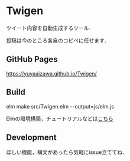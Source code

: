 # Twigen
ツイート内容を自動生成するツール．

投稿は今のところ各自のコピペに任せます．

## GitHub Pages
https://yuyaaizawa.github.io/Twigen/

## Build
elm make src/Twigen.elm --output=js/elm.js

Elmの環境構築，チュートリアルなどは[こちら](https://guide.elm-lang.jp/)

## Development
ほしい機能，構文があったら気軽にissue立ててね．
